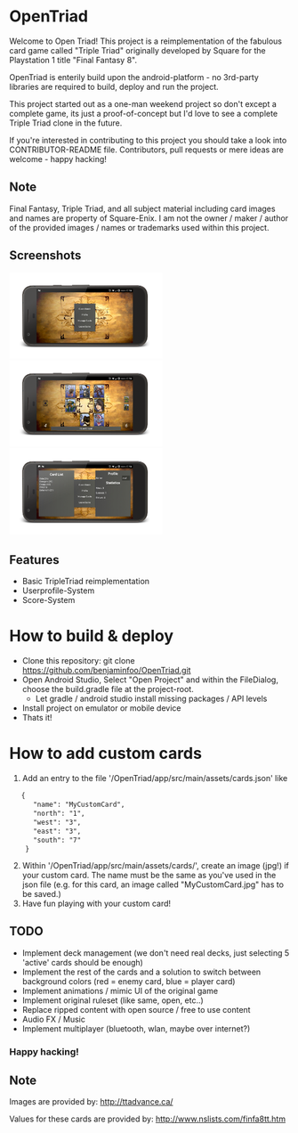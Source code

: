 # OpenTriad

Welcome to Open Triad! This project is a reimplementation of the fabulous card game called "Triple Triad" originally developed by Square for the Playstation 1 title "Final Fantasy 8". 

OpenTriad is enterily build upon the android-platform - no 3rd-party libraries are required to build, deploy and run the project.

This project started out as a one-man weekend project so don't except a complete game, its just a proof-of-concept but I'd love to see a complete Triple Triad clone in the future.

If you're interested in contributing to this project you should take a look into CONTRIBUTOR-README file.
Contributors, pull requests or mere ideas are welcome - happy hacking!

## Note 
Final Fantasy, Triple Triad, and all subject material including card images and names are property of Square-Enix.
I am not the owner / maker / author of the provided images / names or trademarks used within this project.

## Screenshots
<img src="/docs/main.jpg" width="275">    <img src="/docs/ingame.jpg" width="275">    <img src="/docs/menu.jpg" width="275">

## Features
 - Basic TripleTriad reimplementation
 - Userprofile-System
 - Score-System
 
# How to build & deploy
 * Clone this repository: git clone https://github.com/benjaminfoo/OpenTriad.git
 * Open Android Studio, Select "Open Project" and within the FileDialog, choose the build.gradle file at the project-root.
   * Let gradle / android studio install missing packages / API levels
 * Install project on emulator or mobile device
 * Thats it!
 
# How to add custom cards
 1. Add an entry to the file '/OpenTriad/app/src/main/assets/cards.json' like 
 ```
    {
       "name": "MyCustomCard",
       "north": "1",
       "west": "3",
       "east": "3",
       "south": "7"
     }
 ```
 2. Within '/OpenTriad/app/src/main/assets/cards/', create an image (jpg!) if your custom card. The name must be the same as you've used in the json file (e.g. for this card, an image called "MyCustomCard.jpg" has to be saved.)
 3. Have fun playing with your custom card!
 
## TODO
- Implement deck management (we don't need real decks, just selecting 5 'active' cards should be enough)
 - Implement the rest of the cards and a solution to switch between background colors (red = enemy card, blue = player card)
 - Implement animations / mimic UI of the original game
 - Implement original ruleset (like same, open, etc..)
 - Replace ripped content with open source / free to use content
 - Audio FX / Music
 - Implement multiplayer (bluetooth, wlan, maybe over internet?)

### Happy hacking!

## Note
Images are provided by: 
http://ttadvance.ca/

Values for these cards are provided by:
http://www.nslists.com/finfa8tt.htm